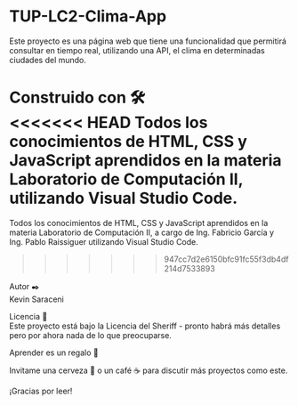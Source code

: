 # TUP-LC2-Clima-App

Este proyecto es una página web que tiene una funcionalidad que permitirá consultar en tiempo real, utilizando una API, el clima en determinadas ciudades del mundo.

Construido con 🛠️<br>
<<<<<<< HEAD
Todos los conocimientos de HTML, CSS y JavaScript aprendidos en la materia Laboratorio de Computación II, utilizando Visual Studio Code.
=======
Todos los conocimientos de HTML, CSS y JavaScript aprendidos en la materia Laboratorio de Computación II, a cargo de Ing. Fabricio García y Ing. Pablo Raissiguer utilizando Visual Studio Code.
>>>>>>> 947cc7d2e6150bfc91fc55f3db4df214d7533893

Autor ✒️<br>
Kevin Saraceni

Licencia 📄<br>
Este proyecto está bajo la Licencia del Sheriff - pronto habrá más detalles pero por ahora nada de lo que preocuparse.<br>

Aprender es un regalo 🎁<br>

Invitame una cerveza 🍺 o un café ☕ para discutir más proyectos como este.<br>

¡Gracias por leer!
